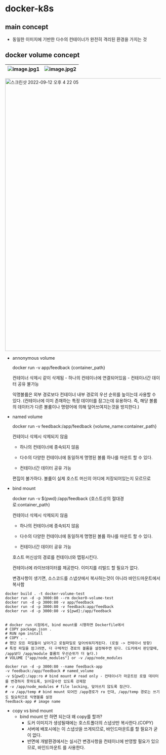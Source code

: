 # docker-k8s

## main concept
- 동일한 이미지에 기반한 다수의 컨테이너가 완전히 격리된 환경을 가지는 것

## docker volume concept
  ![image.jpg1](https://user-images.githubusercontent.com/73451727/188522927-03baca1a-93d3-45d4-a6b0-c3fd7dc10083.png) |![image.jpg2](https://user-images.githubusercontent.com/73451727/189511780-b505af93-d771-42c9-a7fb-3687d984ff83.png)
--- | --- | 
<img width="883" alt="스크린샷 2022-09-12 오후 4 22 05" src="https://user-images.githubusercontent.com/73451727/189595913-e731bd2f-55ef-4141-a121-431a090df19e.png">



- annonymous volume
  
  docker run -v app/feedback {container_path}
  
  컨테이너 삭제시 같이 삭제됨 - 하나의 컨테이너에 연결되어있음 - 컨테이너간 데이터 공유 불가능
  
  익명볼륨은 외부 경로보다 컨테이너 내부 경로의 우선 순위를 높이는데 사용할 수 있다.
  (컨테이너에 이미 존재하는 특정 데이터를 잠그는데 유용하다. 즉, 해당 볼륨의 데이터가 다른 볼륨이나 명령어에 의해 덮어쓰여지는것을 방지한다.)
 
- named volume
  
  docker run -v feedback:/app/feedback {volume_name:container_path}
  
  컨테이너 삭제시 삭제되지 않음
  
    - 하나의 컨테이너에 종속되지 않음 

    - 다수의 다양한 컨테이너에 동일하게 명명된 볼륨 하나를 마운트 할 수 있다.

    - 컨테이너간 데이터 공유 가능 
  
  편집이 불가하다. 볼륨이 실제 호스트 머신의 어디에 저장되어있는지 모르므로
  
- bind mount
  
  docker run -v ${pwd}:/app/feedback {호스트상의 절대경로:container_path}
  
  컨테이너 삭제시 삭제되지 않음
  
    - 하나의 컨테이너에 종속되지 않음 

    - 다수의 다양한 컨테이너에 동일하게 명명된 볼륨 하나를 마운트 할 수 있다.

    - 컨테이너간 데이터 공유 가능 
  
  호스트 머신상의 경로를 컨테이너와 맵핑시킨다.
  
  컨테이너에 라이브데이터를 제공한다. 이미지를 리빌드 할 필요가 없다.
  
  변경사항이 생기면, 소스코드를 스냅샷에서 복사하는것이 아니라 바인드마운트에서 복사함
 

```
docker build . -t docker-volume-test
docker run -d -p 3000:80 --rm docker0-volume-test
docker run -d -p 3000:80 -v app/feedback
docker run -d -p 3000:80 -v feedback:app/feedback
docker run -d -p 3000:80 -v ${pwd}:/app/feedback


# docker run 시점에서, bind mount를 시행하면 Dockerfile에서 
# COPY package.json .
# RUN npm install
# COPY . . 
# 했던 모든 파일들이 날아가고 로컬파일로 덮어씌워지게된다. (로컬 -> 컨테이너 방향)
# 특정 파일을 잠그려면, 더 구체적인 경로의 볼륨을 설정해주면 된다. (도커에서 판단할때, /app보다 /app/module 볼륨의 우선순위가 더 높다.)
# VOLUME ["app/node_modules"] or -v /app/node_modules

docker run -d -p 3000:80 --name feedback-app 
-v feedback:/app/feedback # named_volume
-v ${pwd}:/app:ro # bind mount # read only - 컨테이너가 마운트된 로컬 데이터를 변경하지 못하도록, 읽어갈수만 있도록 강제함
# -v /app/node_modules # file locking, 덮어쓰지 않도록 잠근다.
# -v /app/temp # bind mount 되어진 /app경로가 ro 인대, /app/temp 경로는 쓰기도 필요하므로 익명볼륨 설정
feedback-app # image name

```

- copy vs bind mount
  - bind mount 만 하면 되는대 왜 copy를 할까?
    - 도커 이미지가 생성될때에는 호스트폴더의 스냅샷만 복사한다.(COPY) 
    - 서버에 배포시에는 이 스냅샷을 쓰게되므로, 바인드마운트를 할 필요가 굳이 없다.
    - 반면에 개발환경에서는 실시간 변경사항을 컨테이너에 반영할 필요가 있으므로, 바인드마운트 를 사용한다.



